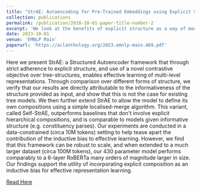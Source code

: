 ```yaml
---
title: "StrAE: Autoencoding for Pre-Trained Embeddings using Explicit Structure"
collection: publications
permalink: /publication/2010-10-01-paper-title-number-2
excerpt: 'We look at the benefits of explicit structure as a way of modelling composition, and the effects this has on representation learning.'
date: 2023-10-01
venue: 'EMNLP Main'
paperurl: 'https://aclanthology.org/2023.emnlp-main.469.pdf'
---
```

Here we present StrAE: a Structured Autoencoder framework that through strict adherence to explicit structure, and use of a novel contrastive objective over tree-structures, enables effective learning of multi-level representations. Through comparison over different forms of structure, we verify that our results are directly attributable to the informativeness of the structure provided as input, and show that this is not the case for existing tree models. We then further extend StrAE to allow the model to define its own compositions using a simple localised-merge algorithm. This variant, called Self-StrAE, outperforms baselines that don't involve explicit hierarchical compositions, and is comparable to models given informative structure (e.g. constituency parses). Our experiments are conducted in a data-constrained (circa 10M tokens) setting to help tease apart the contribution of the inductive bias to effective learning. However, we find that this framework can be robust to scale, and when extended to a much larger dataset (circa 100M tokens), our 430 parameter model performs comparably to a 6-layer RoBERTa many orders of magnitude larger in size. Our findings support the utility of incorporating explicit composition as an inductive bias for effective representation learning.

[Read Here](https://arxiv.org/pdf/2305.05588.pdf)

